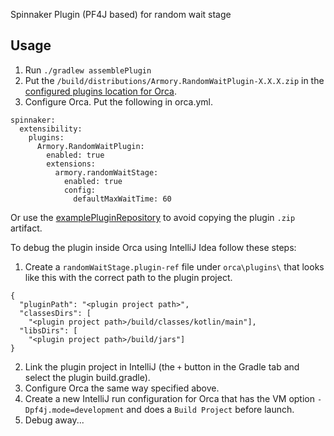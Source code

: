 Spinnaker Plugin (PF4J based) for random wait stage

<h2>Usage</h2>

1) Run `./gradlew assemblePlugin`
2) Put the `/build/distributions/Armory.RandomWaitPlugin-X.X.X.zip` in the [configured plugins location for Orca](https://pf4j.org/doc/packaging.html).
3) Configure Orca. Put the following in orca.yml.
```
spinnaker:
  extensibility:
    plugins:
      Armory.RandomWaitPlugin:
        enabled: true
        extensions:
          armory.randomWaitStage:
            enabled: true
            config:
              defaultMaxWaitTime: 60
```

Or use the [examplePluginRepository](https://github.com/spinnaker-plugin-examples/examplePluginRepository) to avoid copying the plugin `.zip` artifact.

To debug the plugin inside Orca using IntelliJ Idea follow these steps:

1) Create a `randomWaitStage.plugin-ref` file under `orca\plugins\` that looks like this with the correct path to the plugin project.
```
{
  "pluginPath": "<plugin project path>",
  "classesDirs": [
    "<plugin project path>/build/classes/kotlin/main"],
  "libsDirs": [
    "<plugin project path>/build/jars"]
}
```
2) Link the plugin project in IntelliJ (the `+` button in the Gradle tab and select the plugin build.gradle).
3) Configure Orca the same way specified above.
4) Create a new IntelliJ run configuration for Orca that has the VM option `-Dpf4j.mode=development` and does a `Build Project` before launch.
5) Debug away...
